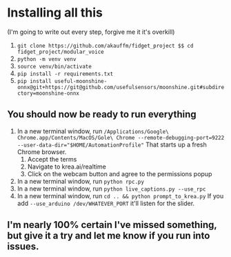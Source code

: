 # Installing all this
(I'm going to write out every step, forgive me it it's overkill)

1. ```git clone https://github.com/akauffm/fidget_project $$ cd fidget_project/modular_voice```
2. ```python -m venv venv```
3. ```source venv/bin/activate```
4. ```pip install -r requirements.txt```
5. ```pip install useful-moonshine-onnx@git+https://git@github.com/usefulsensors/moonshine.git#subdirectory=moonshine-onnx```
  
## You should now be ready to run everything
1. In a new terminal window, run ```/Applications/Google\ Chrome.app/Contents/MacOS/Gole\ Chrome --remote-debugging-port=9222 --user-data-dir="$HOME/AutomationProfile"``` That starts up a fresh Chrome browser.
    1. Accept the terms
    2. Navigate to krea.ai/realtime
    3. Click on the webcam button and agree to the permissions popup
2. In a new terminal window, run ```python rpc.py```
3. In a new terminal window, run ```python live_captions.py --use_rpc```
4. In a new terminal window, run ```cd .. && python prompt_to_krea.py``` If you add ```--use_arduino /dev/WHATEVER_PORT``` it'll listen for the slider.

## I'm nearly 100% certain I've missed something, but give it a try and let me know if you run into issues.
